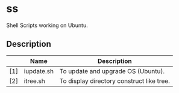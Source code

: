 # ss
Shell Scripts working on Ubuntu.


## Description

||Name|Description|
|----|----|----|
|[1]|iupdate.sh|To update and upgrade OS (Ubuntu).|
|[2]|itree.sh|To display directory construct like tree.|
